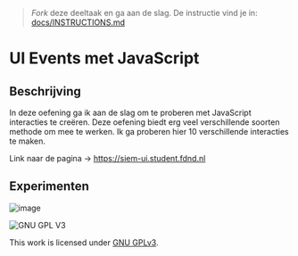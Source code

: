 > _Fork_ deze deeltaak en ga aan de slag. De instructie vind je in: [docs/INSTRUCTIONS.md](docs/INSTRUCTIONS.md)

<!-- Geef je project een titel en schrijf in één zin wat het is -->
# UI Events met JavaScript

## Beschrijving
<!-- In de Beschrijving staat hoe je project er uit ziet, hoe het werkt en wat je er mee kan. -->
In deze oefening ga ik aan de slag om te proberen met JavaScript interacties te creëren. Deze oefening biedt erg veel verschillende soorten methode om mee te werken. Ik ga proberen hier 10 verschillende interacties te maken.

<!-- Voeg een link toe naar Github Pages 🌐-->
Link naar de pagina -> https://siem-ui.student.fdnd.nl

## Experimenten
<!-- In de Experimenten beschrijf je wat je per experimnet hebt gedaan en documenteer je de code aan de hand van voorbeelden -->
<!-- Voeg een mooie poster visual toe 📸 per experiment -->

![image](https://user-images.githubusercontent.com/64197688/207673969-79f6b6e8-973b-40d3-bc68-214c711d18e1.png)



![GNU GPL V3](https://www.gnu.org/graphics/gplv3-127x51.png)

This work is licensed under [GNU GPLv3](./LICENSE).
